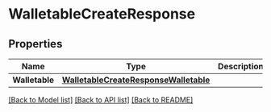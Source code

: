 # WalletableCreateResponse

## Properties

Name | Type | Description | Notes
------------ | ------------- | ------------- | -------------
**Walletable** | [**WalletableCreateResponseWalletable**](walletableCreateResponse_walletable.md) |  | 

[[Back to Model list]](../README.md#documentation-for-models) [[Back to API list]](../README.md#documentation-for-api-endpoints) [[Back to README]](../README.md)


